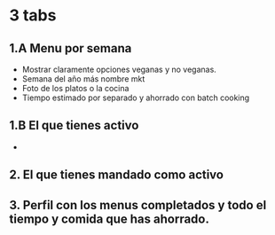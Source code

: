 # 3 tabs
## 1.A Menu por semana
- Mostrar claramente opciones veganas y no veganas.
- Semana del año más nombre mkt
- Foto de los platos o la cocina
- Tiempo estimado por separado y ahorrado con batch cooking
## 1.B El que tienes activo
-
## 2. El que tienes mandado como activo
## 3. Perfil con los menus completados y todo el tiempo y comida que has ahorrado.